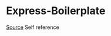 # Express-Boilerplate
[Source](https://www.terlici.com/2014/09/29/express-router.html "Source title")
Self reference
